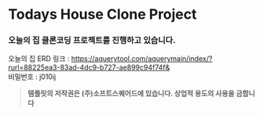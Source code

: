 # Todays House Clone Project
### 오늘의 집 클론코딩 프로젝트를 진행하고 있습니다.
오늘의 집 ERD 링크 : https://aquerytool.com/aquerymain/index/?rurl=88225ea3-83ad-4dc9-b727-ae899c94f74f&
<br>
비밀번호 : j010ij

> **템플릿의 저작권은 (주)소프트스퀘어드에 있습니다. 상업적 용도의 사용을 금합니다**
